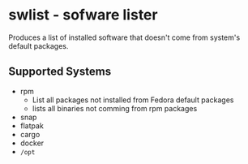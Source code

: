 # swlist - sofware lister

Produces a list of installed software that doesn't come from system's default packages.

## Supported Systems

* rpm
  * List all packages not installed from Fedora default packages
  * lists all binaries not comming from rpm packages
* snap
* flatpak
* cargo
* docker
* `/opt`
